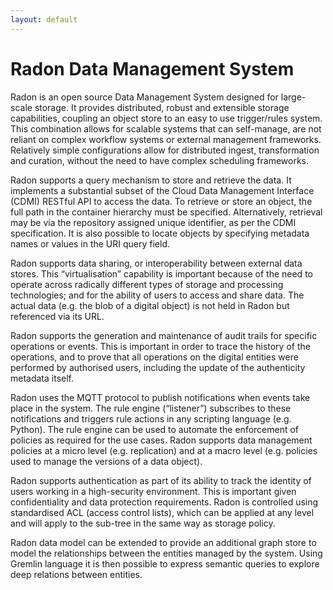 ```yaml
---
layout: default
---
```



# Radon Data Management System

Radon is an open source Data Management System designed for large-scale storage.
It provides distributed, robust and extensible storage capabilities, coupling
an object store to an easy to use trigger/rules system. This combination allows
for scalable systems that can self-manage, are not reliant on complex workflow
systems or external management frameworks. Relatively simple configurations
allow for distributed ingest, transformation and curation, without the need to
have complex scheduling frameworks.

Radon supports a query mechanism to store and retrieve the data. It implements
a substantial subset of the Cloud Data Management Interface (CDMI) RESTful API
to access the data. To retrieve or store an object, the full path in the
container hierarchy must be specified. Alternatively, retrieval may be via the
repository assigned unique identifier, as per the CDMI specification. It is also
possible to locate objects by specifying metadata names or values in the URI
query field.

Radon supports data sharing, or interoperability between external data stores.
This “virtualisation” capability is important because of the need to operate
across radically different types of storage and processing technologies; and
for the ability of users to access and share data. The actual data (e.g. the
blob of a digital object) is not held in Radon but referenced via its URL.

Radon supports the generation and maintenance of audit trails for specific
operations or events. This is important in order to trace the history of the
operations, and to prove that all operations on the digital entities were
performed by authorised users, including the update of the authenticity
metadata itself.

Radon uses the MQTT protocol to publish notifications when events take place in
the system. The rule engine (“listener”) subscribes to these notifications and
triggers rule actions in any scripting language (e.g. Python). The rule engine
can be used to automate the enforcement of policies as required for the use
cases. Radon supports data management policies at a micro level (e.g.
replication) and at a macro level (e.g. policies used to manage the versions of
a data object).

Radon supports authentication as part of its ability to track the identity of
users working in a high-security environment. This is important given
confidentiality and data protection requirements. Radon is controlled using
standardised ACL (access control lists), which can be applied at any level and
will apply to the sub-tree in the same way as storage policy.

Radon data model can be extended to provide an additional graph store to model 
the relationships between the entities managed by the system. Using Gremlin 
language it is then possible to express semantic queries to explore deep 
relations between entities.



